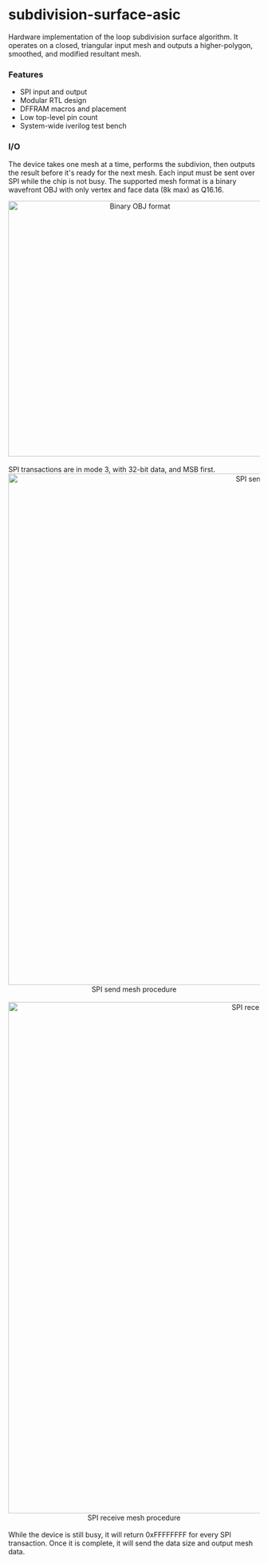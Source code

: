 # subdivision-surface-asic

Hardware implementation of the loop subdivision surface algorithm. It operates on a closed, triangular input mesh and outputs a higher-polygon, smoothed, and modified resultant mesh.

### Features
- SPI input and output
- Modular RTL design
- DFFRAM macros and placement
- Low top-level pin count
- System-wide iverilog test bench

### I/O
The device takes one mesh at a time, performs the subdivion, then outputs the result before it's ready for the next mesh. Each input must be sent over SPI while the chip is not busy. The supported mesh format is a binary wavefront OBJ with only vertex and face data (8k max) as Q16.16.
<div align="center">
  <img width="512" alt="Binary OBJ format" src="https://github.com/user-attachments/assets/294c4dbf-7904-4260-a916-1699b793a884"/>
</div>

<br>
SPI transactions are in mode 3, with 32-bit data, and MSB first.

<div align="center">
  <img width="1024" alt="SPI send waveform" src="https://github.com/user-attachments/assets/b35e6144-ce1a-42a1-b65a-f877dcb207bc"/>
  <br>
  SPI send mesh procedure
</div>

<br>
<div align="center">
  <img width="1024" alt="SPI receive waveform" src="https://github.com/user-attachments/assets/aa54c984-a69b-4cad-b360-3540c6e3a0ed"/>
  <br>
  SPI receive mesh procedure
</div>

<br>
While the device is still busy, it will return 0xFFFFFFFF for every SPI transaction. Once it is complete, it will send the data size and output mesh data.
